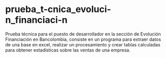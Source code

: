 # prueba_t-cnica_evoluci-n_financiaci-n
Prueba técnica para el puesto de desarrollador en la sección de Evolución Financiación en Bancolombia, consiste en un programa para extraer datos de una base en excel, realizar un procesamiento y crear tablas calculadas para obtener estadísticas sobre las ventas de una empresa.
